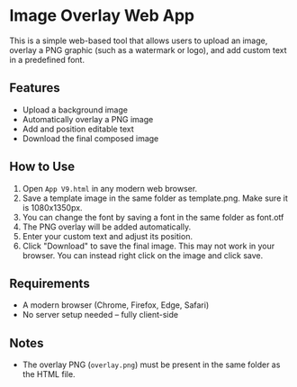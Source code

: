 # Image Overlay Web App

This is a simple web-based tool that allows users to upload an image, overlay a PNG graphic (such as a watermark or logo), and add custom text in a predefined font.

## Features

- Upload a background image
- Automatically overlay a PNG image
- Add and position editable text
- Download the final composed image

## How to Use

1. Open `App V9.html` in any modern web browser.
2. Save a template image in the same folder as template.png. Make sure it is 1080x1350px.
3. You can change the font by saving a font in the same folder as font.otf
4. The PNG overlay will be added automatically.
5. Enter your custom text and adjust its position.
6. Click "Download" to save the final image. This may not work in your browser. You can instead right click on the image and click save.

## Requirements

- A modern browser (Chrome, Firefox, Edge, Safari)
- No server setup needed – fully client-side

## Notes

- The overlay PNG (`overlay.png`) must be present in the same folder as the HTML file.

